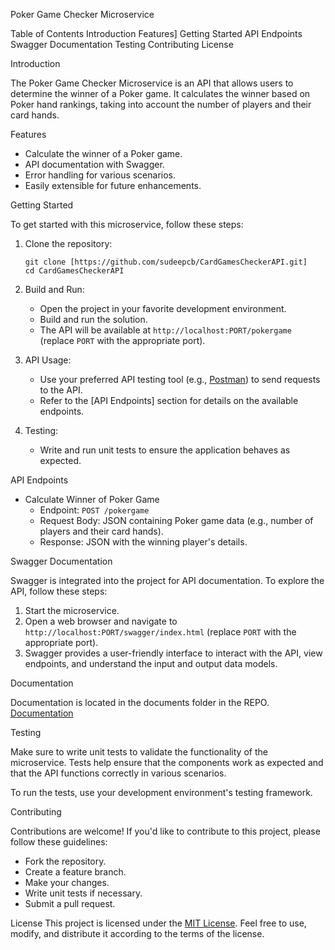 Poker Game Checker Microservice

 Table of Contents
  Introduction
  Features]
  Getting Started
  API Endpoints
  Swagger Documentation
  Testing
  Contributing
  License

Introduction

The Poker Game Checker Microservice is an API that allows users to determine the winner of a Poker game. It calculates the winner based on Poker hand rankings, taking into account the number of players and their card hands.

Features

- Calculate the winner of a Poker game.
- API documentation with Swagger.
- Error handling for various scenarios.
- Easily extensible for future enhancements.

Getting Started

To get started with this microservice, follow these steps:

1. Clone the repository:
   ```shell
   git clone [https://github.com/sudeepcb/CardGamesCheckerAPI.git]
   cd CardGamesCheckerAPI
   ```

2. Build and Run:
   - Open the project in your favorite development environment.
   - Build and run the solution.
   - The API will be available at `http://localhost:PORT/pokergame` (replace `PORT` with the appropriate port).

3. API Usage:
   - Use your preferred API testing tool (e.g., [Postman](https://www.postman.com/)) to send requests to the API.
   - Refer to the [API Endpoints] section for details on the available endpoints.

4. Testing:
   - Write and run unit tests to ensure the application behaves as expected.

 API Endpoints
- Calculate Winner of Poker Game
  - Endpoint: `POST /pokergame`
  - Request Body: JSON containing Poker game data (e.g., number of players and their card hands).
  - Response: JSON with the winning player's details.

Swagger Documentation

Swagger is integrated into the project for API documentation. To explore the API, follow these steps:

1. Start the microservice.
2. Open a web browser and navigate to `http://localhost:PORT/swagger/index.html` (replace `PORT` with the appropriate port).
3. Swagger provides a user-friendly interface to interact with the API, view endpoints, and understand the input and output data models.

Documentation

Documentation is located in the documents folder in the REPO.
[Documentation](https://github.com/sudeepcb/CardGamesCheckerAPI/tree/054071bac7812fe6e58df965b54726edc2042183/Documentation)

Testing

Make sure to write unit tests to validate the functionality of the microservice. Tests help ensure that the components work as expected and that the API functions correctly in various scenarios.

To run the tests, use your development environment's testing framework.

Contributing

Contributions are welcome! If you'd like to contribute to this project, please follow these guidelines:
- Fork the repository.
- Create a feature branch.
- Make your changes.
- Write unit tests if necessary.
- Submit a pull request.

 License
This project is licensed under the [MIT License](LICENSE). Feel free to use, modify, and distribute it according to the terms of the license.
